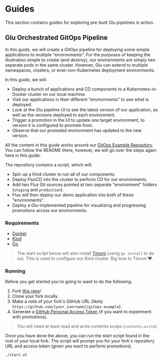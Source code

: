 # Guides

This section contains guides for exploring pre-built Glu pipelines in action.

## Glu Orchestrated GitOps Pipeline

In this guide, we will create a GitOps pipeline for deploying some simple applications to multiple "environments".
For the purposes of keeping the illustration simple to create (and destroy), our environments are simply two separate pods in the same cluster. However, Glu can extend to multiple namespaces, clusters, or even non-Kubernetes deployment environments.

In this guide, we will:

- Deploy a bunch of applications and CD components to a Kubernetes-in-Docker cluster on our local machine.
- Visit our applications in their different "environments" to see what is deployed.
- Look at the Glu pipeline UI to see the latest version of our application, as well as the versions deployed to each environment.
- Trigger a promotion in the UI to update one target environment, to version it is configured to promote from.
- Observe that our promoted environment has updated to the new version.

All the content in this guide works around our [GitOps Example Repository](https://github.com/get-glu/gitops-example).
You can follow the README there, however, we will go over the steps again here in this guide.

The repository contains a script, which will:

- Spin up a Kind cluster to run all of our components.
- Deploy FluxCD into the cluster to perform CD for our environments.
- Add two Flux Git sources pointed at two separate "environment" folders (`staging` and `production`).
- Flux will then deploy our demo application into both of these "environments".
- Deploy a Glu-implemented pipeline for visualizing and progressing promotions across our environments.

### Requirements

- [Docker](https://www.docker.com/)
- [Kind](https://kind.sigs.k8s.io/)
- [Go](https://go.dev/)

> The start script below will also install [Timoni](https://timoni.sh/) (using `go install` to do so).
> This is used to configure our Kind cluster.
> Big love to Timoni :heart:.

### Running

Before you get started you're going to want to do the following:

1. Fork [this repo](https://github.com/get-glu/gitops-example)!
2. Clone your fork locally.
3. Make a note of your fork's GitHub URL (likely `https://github.com/{your_username}/gitops-example`).
4. Generate a [GitHub Personal Access Token](https://docs.github.com/en/authentication/keeping-your-account-and-data-secure/managing-your-personal-access-tokens) (if you want to experiment with promotions).

> You will need at least read and write contents scope (`contents:write`).

Once you have done the above, you can run the start script found in the root of your local fork.
The script will prompt you for your fork's repository URL and access token (given you want to perform promotions).

```console
./start.sh
```
